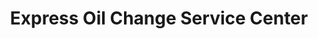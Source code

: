 ---
title: "Express Oil Change Service Center"
url: /lawrenceville/express-oil-change-service-center/
shop: Reifen
---